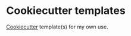 # Cookiecutter templates

[Cookiecutter](https://github.com/cookiecutter/cookiecutter) template(s) for my own use.